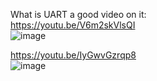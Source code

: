 What is UART a good video on it:  
https://youtu.be/V6m2skVlsQI    
![image](https://user-images.githubusercontent.com/20149493/177016558-ab0b1dcd-b233-46fa-a0e3-025e3a47420a.png)

https://youtu.be/IyGwvGzrqp8  
![image](https://user-images.githubusercontent.com/20149493/177016603-008cb151-3cc2-42e3-968f-035dac05c74b.png)
